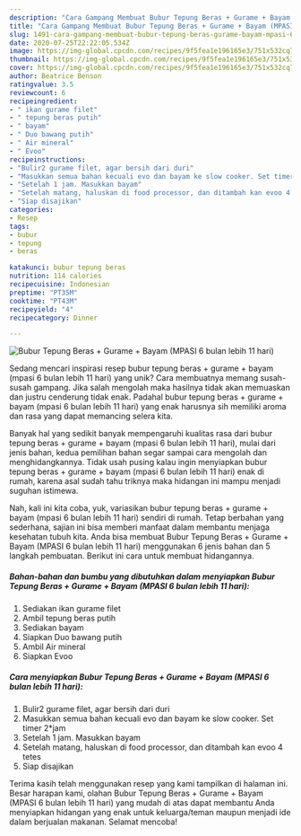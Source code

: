 ```yaml
---
description: "Cara Gampang Membuat Bubur Tepung Beras + Gurame + Bayam (MPASI 6 bulan lebih 11 hari) Anti Gagal"
title: "Cara Gampang Membuat Bubur Tepung Beras + Gurame + Bayam (MPASI 6 bulan lebih 11 hari) Anti Gagal"
slug: 1491-cara-gampang-membuat-bubur-tepung-beras-gurame-bayam-mpasi-6-bulan-lebih-11-hari-anti-gagal
date: 2020-07-25T22:22:05.534Z
image: https://img-global.cpcdn.com/recipes/9f5fea1e196165e3/751x532cq70/bubur-tepung-beras-gurame-bayam-mpasi-6-bulan-lebih-11-hari-foto-resep-utama.jpg
thumbnail: https://img-global.cpcdn.com/recipes/9f5fea1e196165e3/751x532cq70/bubur-tepung-beras-gurame-bayam-mpasi-6-bulan-lebih-11-hari-foto-resep-utama.jpg
cover: https://img-global.cpcdn.com/recipes/9f5fea1e196165e3/751x532cq70/bubur-tepung-beras-gurame-bayam-mpasi-6-bulan-lebih-11-hari-foto-resep-utama.jpg
author: Beatrice Benson
ratingvalue: 3.5
reviewcount: 6
recipeingredient:
- " ikan gurame filet"
- " tepung beras putih"
- " bayam"
- " Duo bawang putih"
- " Air mineral"
- " Evoo"
recipeinstructions:
- "Bulir2 gurame filet, agar bersih dari duri"
- "Masukkan semua bahan kecuali evo dan bayam ke slow cooker. Set timer 2*jam"
- "Setelah 1 jam. Masukkan bayam"
- "Setelah matang, haluskan di food processor, dan ditambah kan evoo 4 tetes"
- "Siap disajikan"
categories:
- Resep
tags:
- bubur
- tepung
- beras

katakunci: bubur tepung beras 
nutrition: 114 calories
recipecuisine: Indonesian
preptime: "PT35M"
cooktime: "PT43M"
recipeyield: "4"
recipecategory: Dinner

---
```



![Bubur Tepung Beras + Gurame + Bayam (MPASI 6 bulan lebih 11 hari)](https://img-global.cpcdn.com/recipes/9f5fea1e196165e3/751x532cq70/bubur-tepung-beras-gurame-bayam-mpasi-6-bulan-lebih-11-hari-foto-resep-utama.jpg)

Sedang mencari inspirasi resep bubur tepung beras + gurame + bayam (mpasi 6 bulan lebih 11 hari) yang unik? Cara membuatnya memang susah-susah gampang. Jika salah mengolah maka hasilnya tidak akan memuaskan dan justru cenderung tidak enak. Padahal bubur tepung beras + gurame + bayam (mpasi 6 bulan lebih 11 hari) yang enak harusnya sih memiliki aroma dan rasa yang dapat memancing selera kita.



Banyak hal yang sedikit banyak mempengaruhi kualitas rasa dari bubur tepung beras + gurame + bayam (mpasi 6 bulan lebih 11 hari), mulai dari jenis bahan, kedua pemilihan bahan segar sampai cara mengolah dan menghidangkannya. Tidak usah pusing kalau ingin menyiapkan bubur tepung beras + gurame + bayam (mpasi 6 bulan lebih 11 hari) enak di rumah, karena asal sudah tahu triknya maka hidangan ini mampu menjadi suguhan istimewa.


Nah, kali ini kita coba, yuk, variasikan bubur tepung beras + gurame + bayam (mpasi 6 bulan lebih 11 hari) sendiri di rumah. Tetap berbahan yang sederhana, sajian ini bisa memberi manfaat dalam membantu menjaga kesehatan tubuh kita. Anda bisa membuat Bubur Tepung Beras + Gurame + Bayam (MPASI 6 bulan lebih 11 hari) menggunakan 6 jenis bahan dan 5 langkah pembuatan. Berikut ini cara untuk membuat hidangannya.

<!--inarticleads1-->

##### Bahan-bahan dan bumbu yang dibutuhkan dalam menyiapkan Bubur Tepung Beras + Gurame + Bayam (MPASI 6 bulan lebih 11 hari):

1. Sediakan  ikan gurame filet
1. Ambil  tepung beras putih
1. Sediakan  bayam
1. Siapkan  Duo bawang putih
1. Ambil  Air mineral
1. Siapkan  Evoo




<!--inarticleads2-->

##### Cara menyiapkan Bubur Tepung Beras + Gurame + Bayam (MPASI 6 bulan lebih 11 hari):

1. Bulir2 gurame filet, agar bersih dari duri
1. Masukkan semua bahan kecuali evo dan bayam ke slow cooker. Set timer 2*jam
1. Setelah 1 jam. Masukkan bayam
1. Setelah matang, haluskan di food processor, dan ditambah kan evoo 4 tetes
1. Siap disajikan




Terima kasih telah menggunakan resep yang kami tampilkan di halaman ini. Besar harapan kami, olahan Bubur Tepung Beras + Gurame + Bayam (MPASI 6 bulan lebih 11 hari) yang mudah di atas dapat membantu Anda menyiapkan hidangan yang enak untuk keluarga/teman maupun menjadi ide dalam berjualan makanan. Selamat mencoba!
